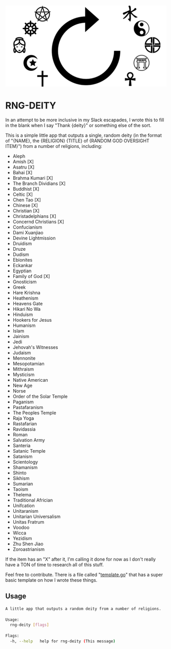 ![RNG-DEITY](images/rng-deity.png)
# RNG-DEITY

In an attempt to be more inclusive in my Slack escapades, I wrote this to fill in the blank when I say "Thank {deity}" or something else of the sort.

This is a simple little app that outputs a single, random deity (in the format of "{NAME}, the {RELIGION} {TITLE} of {RANDOM GOD OVERSIGHT ITEM}") from a number of religions, including:

* Aleph
* Amish [X]
* Asatru [X]
* Bahai [X]
* Brahma Kumari [X]
* The Branch Dividians [X]
* Buddhist [X]
* Celtic [X]
* Chen Tao [X]
* Chinese [X]
* Christian [X]
* Christadelphians [X]
* Concernd Christians [X]
* Confucianism
* Dami Xuanjiao
* Devine Lightmission
* Druidism
* Druze
* Dudism
* Ebionites
* Eckankar
* Egyptian
* Family of God [X]
* Gnosticism
* Greek
* Hare Krishna
* Heathenism
* Heavens Gate
* Hikari No Wa
* Hinduism
* Hookers for Jesus
* Humanism
* Islam
* Jainism
* Jedi
* Jehovah's Witnesses
* Judaism
* Mennonite
* Mesopotamian
* Mithraism
* Mysticism
* Native American
* New Age
* Norse
* Order of the Solar Temple
* Paganism
* Pastafaranism
* The Peoples Temple
* Raja Yoga
* Rastafarian
* Ravidassia
* Roman
* Salvation Army
* Santeria
* Satanic Temple
* Satanism
* Scientology
* Shamanism
* Shinto
* Sikhism
* Sumarian
* Taoism
* Thelema
* Traditional Africian
* Unifcation
* Unitaranism
* Unitarian Universalism
* Unitas Fratrum
* Voodoo
* Wicca
* Yezidism
* Zhu Shen Jiao
* Zoroastrianism

If the item has an "X" after it, I'm calling it done for now as I don't really have a TON of time to research all of this stuff.

Feel free to contribute. There is a file called "[template.go](https://github.com/j4ng5y/rng-deity/tree/master/deitylib/template.go)" that has a super basic template on how I wrote these things.

## Usage

```bash
A little app that outputs a random deity from a number of religions.

Usage:
  rng-deity [flags]

Flags:
  -h, --help   help for rng-deity (This message)
```
